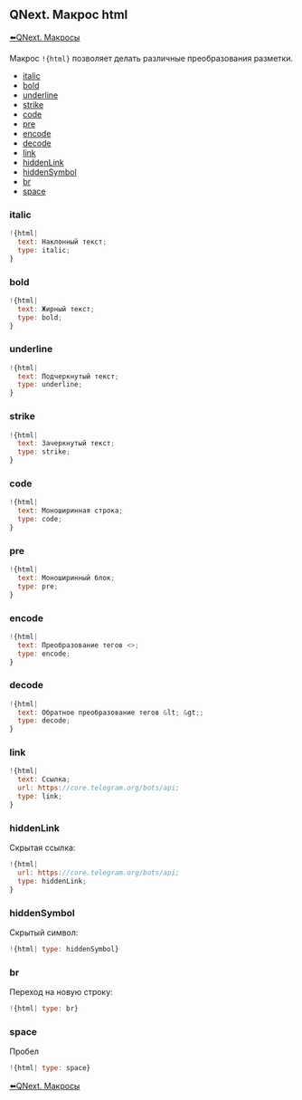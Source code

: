 ## QNext. Макрос html

[⬅️QNext. Макросы](/docs-test/_export/macros)



Макрос `!{html}` позволяет делать различные преобразования разметки.
* [italic](#italic)
* [bold](#bold)
* [underline](#underline)
* [strike](#strike)
* [code](#code)
* [pre](#pre)
* [encode](#encode)
* [decode](#decode)
* [link](#link)
* [hiddenLink](#hiddenlink)
* [hiddenSymbol](#hiddensymbol)
* [br](#br)
* [space](#space)
### italic
```js 
!{html|
  text: Наклонный текст;
  type: italic;
}
```
### bold
```js 
!{html|
  text: Жирный текст;
  type: bold;
}
```
### underline
```js 
!{html|
  text: Подчеркнутый текст;
  type: underline;
}
```
### strike
```js 
!{html|
  text: Зачеркнутый текст;
  type: strike;
}
```
### code
```js 
!{html|
  text: Моноширинная строка;
  type: code;
}
```
### pre
```js 
!{html|
  text: Моноширинный блок;
  type: pre;
}
```
### encode
```js 
!{html|
  text: Преобразование тегов <>;
  type: encode;
}
```
### decode
```js 
!{html|
  text: Обратное преобразование тегов &lt; &gt;;
  type: decode;
}
```
### link
```js 
!{html|
  text: Ссылка;
  url: https://core.telegram.org/bots/api;
  type: link;
}
```
### hiddenLink

Скрытая ссылка:
```js 
!{html|
  url: https://core.telegram.org/bots/api;
  type: hiddenLink;
}
```
### hiddenSymbol

Скрытый символ:
```js 
!{html| type: hiddenSymbol}
```
### br

Переход на новую строку:
```js 
!{html| type: br}
```
### space

Пробел
```js 
!{html| type: space}
```



[⬅️QNext. Макросы](/docs-test/_export/macros)













  
